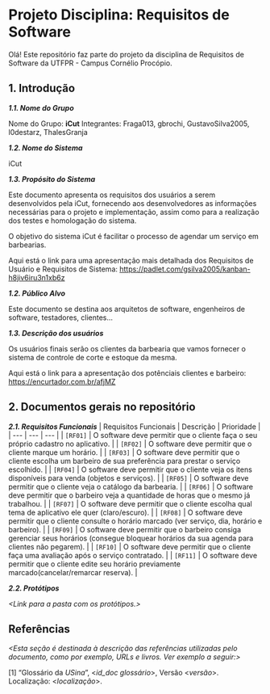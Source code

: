 
# Projeto Disciplina: Requisitos de Software

Olá! Este repositório faz parte do projeto da disciplina de Requisitos de Software da UTFPR - Campus Cornélio Procópio. 

## 1. Introdução

***1.1.  Nome do Grupo***

Nome do Grupo: **iCut**
Integrantes: Fraga013, gbrochi, GustavoSilva2005, l0destarz, ThalesGranja

***1.2.  Nome do Sistema***

iCut

***1.3.  Propósito do Sistema***

Este documento apresenta os requisitos dos usuários a serem desenvolvidos pela iCut, fornecendo aos desenvolvedores as informações necessárias para o projeto e implementação, assim como para a realização dos testes e homologação do sistema.

O objetivo do sistema iCut é facilitar o processo de agendar um serviço em barbearias.

Aqui está o link para uma apresentação mais detalhada dos Requisitos de Usuário e Requisitos de Sistema: https://padlet.com/gsilva2005/kanban-h8jiv6iru3n1xb6z

***1.2.  Público Alvo***

Este documento se destina aos arquitetos de software, engenheiros de software, testadores, clientes... 

***1.3. Descrição dos usuários***

Os usuários finais serão os clientes da barbearia que vamos fornecer o sistema de controle de corte e estoque da mesma.

Aqui está o link para a apresentação dos potênciais clientes e barbeiro: https://encurtador.com.br/afjMZ

## 2. Documentos gerais no repositório

***2.1. Requisitos Funcionais***
| Requisitos Funcionais | Descrição | Prioridade |
| --- | --- | --- |
| `[RF01]` | O software deve permitir que o cliente faça o seu próprio cadastro no aplicativo. |
| `[RF02]` | O software deve permitir que o cliente marque um horário. |
| `[RF03]` | O software deve permitir que o cliente escolha um barbeiro de sua preferência para prestar o serviço escolhido. |
| `[RF04]` | O software deve permitir que o cliente veja os itens disponíveis para venda (objetos e serviços). |
| `[RF05]` | O software deve permitir que o cliente veja o catálogo da barbearia. |
| `[RF06]` | O software deve permitir que o barbeiro veja a quantidade de horas que o mesmo já trabalhou. |
| `[RF07]` | O software deve permitir que o cliente escolha qual tema de aplicativo ele quer (claro/escuro). |
| `[RF08]` | O software deve permitir que o cliente consulte o horário marcado (ver serviço, dia, horário e barbeiro). |
| `[RF09]` | O software deve permitir que o barbeiro consiga gerenciar seus horários (consegue bloquear horários da sua agenda para clientes não pegarem). |
| `[RF10]` | O software deve permitir que o cliente faça uma avaliação após o serviço contratado. |
| `[RF11]` | O software deve permitir que o cliente edite seu horário previamente marcado(cancelar/remarcar reserva). |

***2.2. Protótipos***

*<Link para a pasta com os protótipos.>*

## Referências

*<Esta seção é destinada à descrição das referências utilizadas pelo documento, como por exemplo, URLs e livros. Ver exemplo a seguir:>*

[1] “Glossário da _USina_”, <_id_doc glossário_>, Versão <_versão_>. Localização: <_localização_>.
